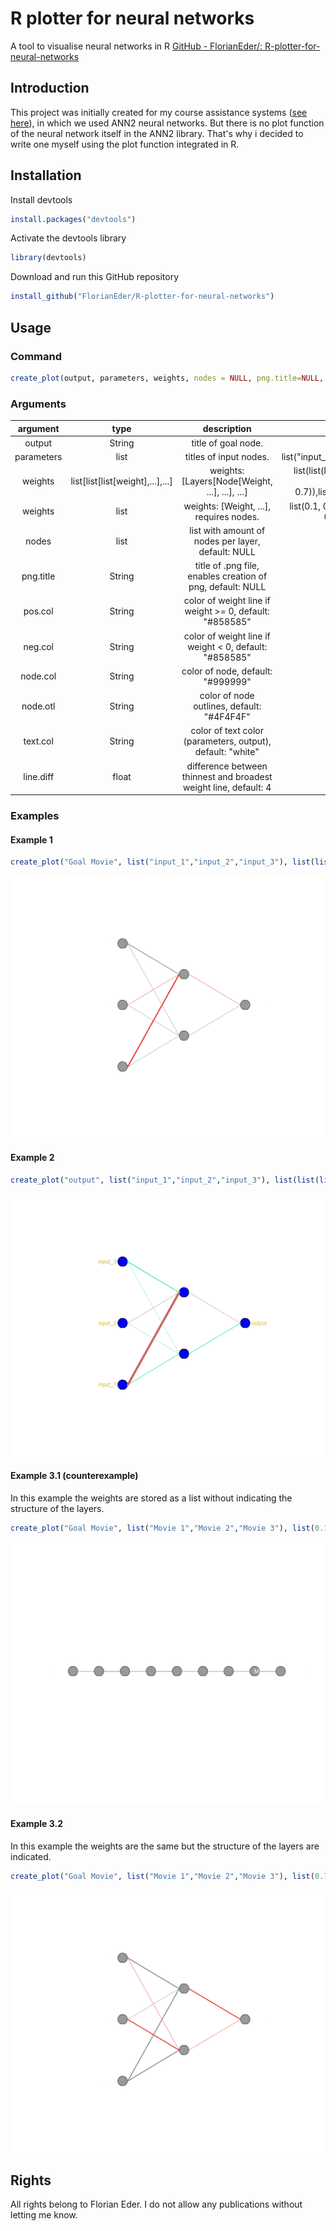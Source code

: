 # R plotter for neural networks
A tool to visualise neural networks in R
[GitHub - FlorianEder/: R-plotter-for-neural-networks](https://github.com/FlorianEder/R-plotter-for-neural-networks)

## Introduction

This project was initially created for my course assistance systems ([see here](https://github.com/THDMoritzEnderle/netflix_prediction)), in which we used ANN2 neural networks.
But there is no plot function of the neural network itself in the ANN2 library. That's why i decided to write one myself using the plot function integrated in R.

## Installation

Install devtools

```r
install.packages("devtools")
```

Activate the devtools library

```r
library(devtools)
```

Download and run this GitHub repository

```r
install_github("FlorianEder/R-plotter-for-neural-networks")
```

## Usage

### Command
```r
create_plot(output, parameters, weights, nodes = NULL, png.title=NULL, pos.col = "#858585", neg.col = "#e23128", node.col = "#999999", node.otl = "#4F4F4F", text.col = "white", line.diff = 4)
```

### Arguments

**argument**|**type**|**description**|**example**
:-----:|:-----:|:-----:|:-----:
output|String|title of goal node.|"goal value"
parameters|list|titles of input nodes.|list("input\_1","input\_2","input\_3")
weights|list[list[list[weight],...],...]|weights: [Layers[Node[Weight, ...], ...], …] |list(list(list(0.1, 0.2),list(0.4, 0.5),list(0.6, 0.7)),list(list(0.8),list(0.9)))
weights|list|weights: [Weight, ...], requires nodes.|list(0.1, 0.2, 0.3, 0.4, 0.5, 0.6, 0.7, 0.8, 0.9)
nodes|list|list with amount of nodes per layer, default: NULL|list(3,2,1)
png.title|String|title of .png file, enables creation of png, default: NULL|"plot.png"
pos.col|String|color of weight line if weight >= 0, default: "#858585"|"#50eaa5"
neg.col|String|color of weight line if weight < 0, default: "#858585"|"#c86660"
node.col|String|color of node, default: "#999999"|"grey"
node.otl|String|color of node outlines, default: "#4F4F4F"|"black"
text.col|String|color of text color (parameters, output), default: "white"|"#d4c63e"
line.diff|float|difference between thinnest and broadest weight line, default: 4|8

### Examples

#### Example 1
```r
create_plot("Goal Movie", list("input_1","input_2","input_3"), list(list(list(0.1634, -0.9503),list(0.024, -0.0363642),list(0.0217167, 0.358346)),list(list(0.2),list(-0.1641))), png.title = "example_1.png")
```
![Example 1](/examples/example_1.png#gh-dark-mode-only)

#### Example 2

```r
create_plot("output", list("input_1","input_2","input_3"), list(list(list(0.1634, -0.9503),list(0.024, -0.0363642),list(0.0217167, 0.358346)),list(list(0.2),list(-0.1641))), png.title = "example_2.png", pos.col = "#50eaa5", neg.col = "#c86660", node.col = "blue", node.otl = "black", text.col = "#d4c63e", line.diff = 8)
```
![Example 2](/examples/example_2.png#gh-dark-mode-only)

#### Example 3.1 (counterexample)
In this example the weights are stored as a list without indicating the structure of the layers.
```r
create_plot("Goal Movie", list("Movie 1","Movie 2","Movie 3"), list(0.1634, -0.9503, 0.024, -0.0363642, 0.0217167, 0.358346, 0.2, -0.1641), png.title = "example_3_1.png")
```
![Example 3.1](/examples/example_3_1.png#gh-dark-mode-only)

#### Example 3.2
In this example the weights are the same but the structure of the layers are indicated. 
```r
create_plot("Goal Movie", list("Movie 1","Movie 2","Movie 3"), list(0.749845, 0.855669, -0.807458, 0.290171, -0.439222, 0.844263, -0.237222, -0.622491), nodes = list(3,2,1), png.title = "example_3_2.png")
```
![Example 3.2](/examples/example_3_2.png#gh-dark-mode-only)


## Rights

All rights belong to Florian Eder. I do not allow any publications without letting me know. 
